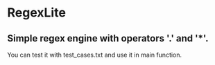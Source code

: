# RegexLite
Simple regex engine with operators '.' and '*'.
---
You can test it with test_cases.txt and use it in main function.
